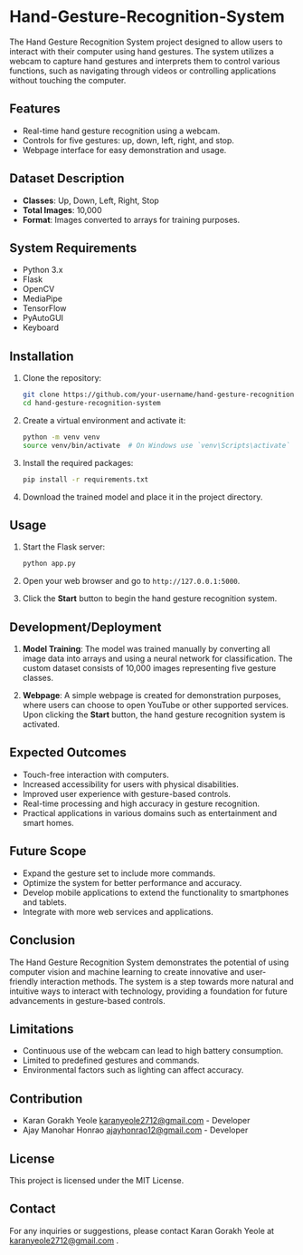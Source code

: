 # Hand-Gesture-Recognition-System
The Hand Gesture Recognition System project designed to allow users to interact with their computer using hand gestures. The system utilizes a webcam to capture hand gestures and interprets them to control various functions, such as navigating through videos or controlling applications without touching the computer.

## Features
- Real-time hand gesture recognition using a webcam.
- Controls for five gestures: up, down, left, right, and stop.
- Webpage interface for easy demonstration and usage.

## Dataset Description
- **Classes**: Up, Down, Left, Right, Stop
- **Total Images**: 10,000
- **Format**: Images converted to arrays for training purposes.

## System Requirements
- Python 3.x
- Flask
- OpenCV
- MediaPipe
- TensorFlow
- PyAutoGUI
- Keyboard

## Installation

1. Clone the repository:
    ```sh
    git clone https://github.com/your-username/hand-gesture-recognition-system.git
    cd hand-gesture-recognition-system
    ```

2. Create a virtual environment and activate it:
    ```sh
    python -m venv venv
    source venv/bin/activate  # On Windows use `venv\Scripts\activate`
    ```

3. Install the required packages:
    ```sh
    pip install -r requirements.txt
    ```

4. Download the trained model and place it in the project directory.

## Usage

1. Start the Flask server:
    ```sh
    python app.py
    ```

2. Open your web browser and go to `http://127.0.0.1:5000`.

3. Click the **Start** button to begin the hand gesture recognition system.

## Development/Deployment

1. **Model Training**: The model was trained manually by converting all image data into arrays and using a neural network for classification. The custom dataset consists of 10,000 images representing five gesture classes.

2. **Webpage**: A simple webpage is created for demonstration purposes, where users can choose to open YouTube or other supported services. Upon clicking the **Start** button, the hand gesture recognition system is activated.

## Expected Outcomes
- Touch-free interaction with computers.
- Increased accessibility for users with physical disabilities.
- Improved user experience with gesture-based controls.
- Real-time processing and high accuracy in gesture recognition.
- Practical applications in various domains such as entertainment and smart homes.

## Future Scope
- Expand the gesture set to include more commands.
- Optimize the system for better performance and accuracy.
- Develop mobile applications to extend the functionality to smartphones and tablets.
- Integrate with more web services and applications.

## Conclusion
The Hand Gesture Recognition System demonstrates the potential of using computer vision and machine learning to create innovative and user-friendly interaction methods. The system is a step towards more natural and intuitive ways to interact with technology, providing a foundation for future advancements in gesture-based controls.

## Limitations
- Continuous use of the webcam can lead to high battery consumption.
- Limited to predefined gestures and commands.
- Environmental factors such as lighting can affect accuracy.

## Contribution
- Karan Gorakh Yeole karanyeole2712@gmail.com - Developer
- Ajay Manohar Honrao ajayhonrao12@gmail.com - Developer
 
## License
This project is licensed under the MIT License.

## Contact
For any inquiries or suggestions, please contact Karan Gorakh Yeole at karanyeole2712@gmail.com .
